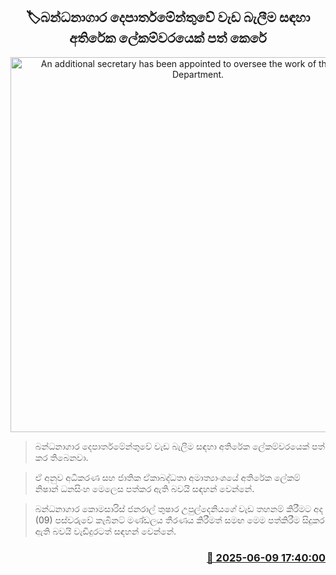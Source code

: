 <p align='center'><b><h2 align='center' title='An additional secretary has been appointed to oversee the work of the Prisons Department.'>🏷බන්ධනාගාර දෙපාර්තමේන්තුවේ වැඩ බැලීම සඳහා අතිරේක ලේකම්වරයෙක් පත් කෙරේ</h2></b></p>
<p align='center'><img src='https://helakuru.sgp1.cdn.digitaloceanspaces.com/esana/images/lib/prison-department-archived.jpg' width='600' alt='An additional secretary has been appointed to oversee the work of the Prisons Department.'></p>

> බන්ධනාගාර දෙපාර්තමේන්තුවේ වැඩ බැලීම සඳහා අතිරේක ලේකම්වරයෙක් පත් කර තිබෙනවා.

> ඒ අනුව අධිකරණ සහ ජාතික ඒකාබද්ධතා අමාත්‍යාංශයේ අතිරේක ලේකම් නිෂාන් ධනසිංහ මෙලෙස පත්කර ඇති බවයි සඳහන් වෙන්නේ.

> බන්ධනාගාර කොමසාරිස් ජනරාල් තුෂාර උපුල්දෙනියගේ වැඩ තහනම් කිරීමට අද (09) පස්වරුවේ කැබිනට් මණ්ඩලය තීරණය කිරීමත් සමඟ මෙම පත්කිරීම සිදුකර ඇති බවයි වැඩිදුරටත් සඳහන් වෙන්නේ.



<h3 align='right'><a href='https://www.helakuru.lk/esana/p/110851/'>📅 2025-06-09 17:40:00</a></h3>
